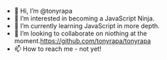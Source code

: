 - 👋 Hi, I’m @tonyrapa
- 👀 I’m interested in becoming a JavaScript Ninja.
- 🌱 I’m currently learning JavaScript in more depth.
- 💞️ I’m looking to collaborate on niothing at the moment.https://github.com/tonyrapa/tonyrapa
- 📫 How to reach me - not yet!

<!---
tonyrapa/tonyrapa is a ✨ special ✨ repository because its `README.md` (this file) appears on your GitHub profile.
You can click the Preview link to take a look at your changes.
--->

